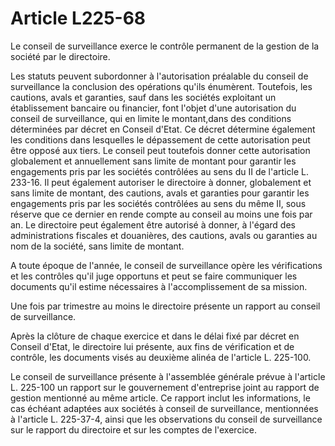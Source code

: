 # Article L225-68

Le conseil de surveillance exerce le contrôle permanent de la gestion de la société par le directoire.

Les statuts peuvent subordonner à l'autorisation préalable du conseil de surveillance la conclusion des opérations qu'ils énumèrent. Toutefois, les cautions, avals et garanties, sauf dans les sociétés exploitant un établissement bancaire ou financier, font l'objet d'une autorisation du conseil de surveillance, qui en limite le montant,dans des conditions déterminées par décret en Conseil d'Etat. Ce décret détermine également les conditions dans lesquelles le dépassement de cette autorisation peut être opposé aux tiers. Le conseil peut toutefois donner cette autorisation globalement et annuellement sans limite de montant pour garantir les engagements pris par les sociétés contrôlées au sens du II de l'article L. 233-16. Il peut également autoriser le directoire à donner, globalement et sans limite de montant, des cautions, avals et garanties pour garantir les engagements pris par les sociétés contrôlées au sens du même II, sous réserve que ce dernier en rende compte au conseil au moins une fois par an. Le directoire peut également être autorisé à donner, à l'égard des administrations fiscales et douanières, des cautions, avals ou garanties au nom de la société, sans limite de montant.

A toute époque de l'année, le conseil de surveillance opère les vérifications et les contrôles qu'il juge opportuns et peut se faire communiquer les documents qu'il estime nécessaires à l'accomplissement de sa mission.

Une fois par trimestre au moins le directoire présente un rapport au conseil de surveillance.

Après la clôture de chaque exercice et dans le délai fixé par décret en Conseil d'Etat, le directoire lui présente, aux fins de vérification et de contrôle, les documents visés au deuxième alinéa de l'article L. 225-100.

Le conseil de surveillance présente à l'assemblée générale prévue à l'article L. 225-100 un rapport sur le gouvernement d'entreprise joint au rapport de gestion mentionné au même article. Ce rapport inclut les informations, le cas échéant adaptées aux sociétés à conseil de surveillance, mentionnées à l'article L. 225-37-4, ainsi que les observations du conseil de surveillance sur le rapport du directoire et sur les comptes de l'exercice.
